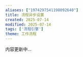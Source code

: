```yaml
---
aliases: ["1974297541198092640"]
title: 流程异步设置
created: 2025-07-14
modified: 2025-07-14
tags: ['流程引擎']
theme: 工作流程
---
```


内容更新中...